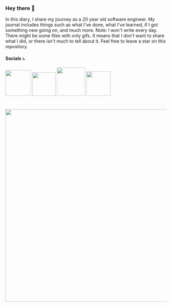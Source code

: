 ### Hey there 👋

In this diary, I share my journey as a 20 year old software engineer. My journal includes things such as what I've done, what I've learned, if I got something new going on, and much more. Note: I won't write every day. There might be some files with only gifs. It means that I don't want to share what I did, or there isn't much to tell about it. Feel free to leave a star on this repository.

#### Socials ⤵️

<a href="https://www.twitter.com/mirayadev/"><img src ="https://img.shields.io/badge/Twitter-1DA1F2?style=for-the-badge&logo=twitter&logoColor=white" width="80px"/></a> <a href="https://www.tiktok.com/@mirayatech"><img src ="https://img.shields.io/badge/TikTok-000000?style=for-the-badge&logo=tiktok&logoColor=white" width="73px" /></a> <a href="https://www.instagram.com/mirayatech/"><img src ="https://img.shields.io/badge/Instagram-9146FF?style=for-the-badge&logo=instagram&logoColor=white"  width="88px"  /></a>
<a href="https://www.youtube.com/@mirayatech."><img src ="https://img.shields.io/badge/YouTube-E50914?style=for-the-badge&logo=youtube&logoColor=white"  width="76px"   /></a>

#

<div align='center'>  <img src='https://user-images.githubusercontent.com/71933266/210168078-23f04d23-5970-450b-acd5-cbf85fab0b21.gif' width="600px"/>
</div>

